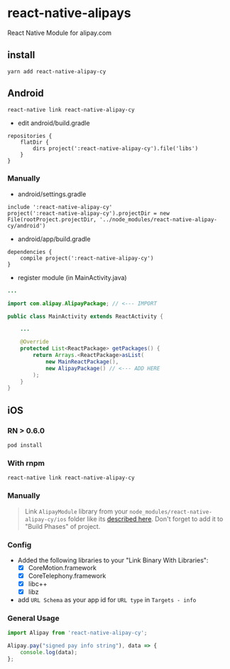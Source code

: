 # react-native-alipays

React Native Module for alipay.com

## install

```
yarn add react-native-alipay-cy
```

## Android

```
react-native link react-native-alipay-cy
```

* edit android/build.gradle

```
repositories {
    flatDir {
        dirs project(':react-native-alipay-cy').file('libs')
    }
}
```

### Manually

* android/settings.gradle

```
include ':react-native-alipay-cy'
project(':react-native-alipay-cy').projectDir = new File(rootProject.projectDir, '../node_modules/react-native-alipay-cy/android')
```

* android/app/build.gradle

```
dependencies {
    compile project(':react-native-alipay-cy')
}
```

* register module (in MainActivity.java)

```java
...

import com.alipay.AlipayPackage; // <--- IMPORT

public class MainActivity extends ReactActivity {

    ...

    @Override
    protected List<ReactPackage> getPackages() {
        return Arrays.<ReactPackage>asList(
            new MainReactPackage(),
            new AlipayPackage() // <--- ADD HERE
        );
    }
}
```

## iOS

### RN > 0.6.0
```
pod install
```

### With rnpm

```
react-native link react-native-alipay-cy
```

### Manually

> Link `AlipayModule` library from your `node_modules/react-native-alipay-cy/ios` folder like its [described here](http://facebook.github.io/react-native/docs/linking-libraries-ios.html). Don't forget to add it to "Build Phases" of project.

### Config

* Added the following libraries to your "Link Binary With Libraries":
  * [x] CoreMotion.framework
  * [x] CoreTelephony.framework
  * [x] libc++
  * [x] libz
  
* add `URL Schema` as your app id for `URL type` in `Targets - info`

### General Usage

```javascript
import Alipay from 'react-native-alipay-cy';

```

```javascript
Alipay.pay("signed pay info string"), data => {
    console.log(data);
};

```
